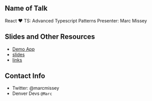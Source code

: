 
## Name of Talk 
React ❤ TS: Advanced Typescript Patterns
Presenter: Marc Missey
## Slides and Other Resources
* [Demo App](https://github.com/mmissey/ts-base)
* [slides](https://github.com/mmissey/ts-base/blob/master/docs/presentation/TypeScript.pdf)
* [links](https://github.com/mmissey/ts-base/blob/master/docs/presentation/TypeScript.md#additional-resources)

## Contact Info
* Twitter: @marcmissey
* Denver Devs `@Marc`

